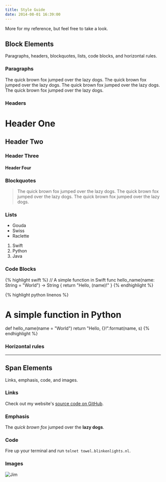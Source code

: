 ```yaml
---
title: Style Guide
date: 2014-08-01 16:39:00
---
```


More for my reference, but feel free to take a look.

## Block Elements

Paragraphs, headers, blockquotes, lists, code blocks, and horizontal rules.

### Paragraphs

The quick brown fox jumped over the lazy dogs. The quick brown fox jumped over the lazy dogs. The quick brown fox jumped over the lazy dogs. The quick brown fox jumped over the lazy dogs.

### Headers

# Header One

## Header Two

### Header Three

#### Header Four

### Blockquotes

> The quick brown fox jumped over the lazy dogs. The quick brown fox jumped over the lazy dogs. The quick brown fox jumped over the lazy dogs.

### Lists

* Gouda
* Swiss
* Raclette

1. Swift
2. Python
3. Java

### Code Blocks

{% highlight swift %}
// A simple function in Swift
func hello_name(name: String = "World") -> String {
	return "Hello, \(name)!"
}
{% endhighlight %}

{% highlight python linenos %}
# A simple function in Python
def hello_name(name = "World")
  return "Hello, {}!".format(name, s)
{% endhighlight %}

### Horizontal rules

---

## Span Elements

Links, emphasis, code, and images.

### Links

Check out my website's [source code on GitHub](https://github.com/tmm/tmm.github.io/).

### Emphasis

The *quick brown fox* jumped over the **lazy dogs**.

### Code

Fire up your terminal and run `telnet towel.blinkenlights.nl`.

### Images

![Jim](/img/jim.gif)